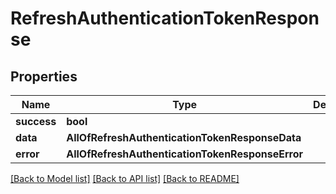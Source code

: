 # RefreshAuthenticationTokenResponse

## Properties
Name | Type | Description | Notes
------------ | ------------- | ------------- | -------------
**success** | **bool** |  | [optional] 
**data** | **AllOfRefreshAuthenticationTokenResponseData** |  | [optional] 
**error** | **AllOfRefreshAuthenticationTokenResponseError** |  | [optional] 

[[Back to Model list]](../README.md#documentation-for-models) [[Back to API list]](../README.md#documentation-for-api-endpoints) [[Back to README]](../README.md)

